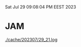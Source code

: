 Sat Jul 29 09:08:04 PM EEST 2023
# JAM
<a href='./cache/202307/29_21.log'>./cache/202307/29_21.log</a>
